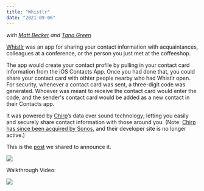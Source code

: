 ```yaml
---
title: "Whistlr"
date: "2021-09-06"
---
```


*with [Matt Becker](https://www.linkedin.com/in/mattsbecker/) and [Tana Green](https://www.linkedin.com/in/tanagreen/)*

[Whistlr](https://twitter.com/WhistlrApp) was an app for sharing your contact information with acquaintances, colleagues at a conference, or the person you just met at the coffeeshop.

The app would create your contact profile by pulling in your contact card information from the iOS Contacts App. Once you had done that, you could share your contact card with othter people nearby who had Whistlr open. For security, whenever a contact card was sent, a three-digit code was generated. Whoever was meant to receive the contact card would enter the code, and the sender's contact card would be added as a new contact in their Contacts app.

It was powered  by [Chirp](http://chirp.io/)’s data over sound technology; letting you easily and securely share contact information with those around you. (Note: [Chirp has since been acquired by Sonos](https://audioxpress.com/news/data-over-sound-pioneer-chirp-acquired-by-sonos), and their developer site is no longer active.)

This is the [post](https://medium.com/@narner/announcing-whistlr-for-ios-15a715b7706b) we shared to announce it.

![](/post_assets/whistlr/WhistlrCollage.jpg)    



Walkthrough Video: 

[![](http://img.youtube.com/vi/p2KNcUt_-ZI/0.jpg)](http://www.youtube.com/watch?v=p2KNcUt_-ZI "")
